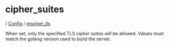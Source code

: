 # cipher_suites

/ [Config](../..) / [resolver_tls](..) 

When set, only the specified TLS cipher suites will be allowed. Values must match the golang version used to build the server.

